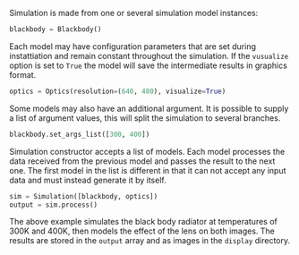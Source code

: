 Simulation is made from one or several simulation model instances:
```python
blackbody = Blackbody()
```

Each model may have configuration parameters that are set during instattiation and remain constant throughout the simulation. If the `vusualize` option is set to `True` the model will save the intermediate results in graphics format.
```python
optics = Optics(resolution=(640, 480), visualize=True)
```

Some models may also have an additional argument. It is possible to supply a list of argument values, this will split the simulation to several branches.
```python
blackbody.set_args_list([300, 400])
```

Simulation constructor accepts a list of models. Each model processes the data received from the previous model and passes the result to the next one. The first model in the list is different in that it can not accept any input data and must instead generate it by itself.
```python
sim = Simulation([blackbody, optics])
output = sim.process()
```

The above example simulates the black body radiator at temperatures of 300K and 400K, then models the effect of the lens on both images. The results are stored in the `output` array and as images in the `display` directory.
